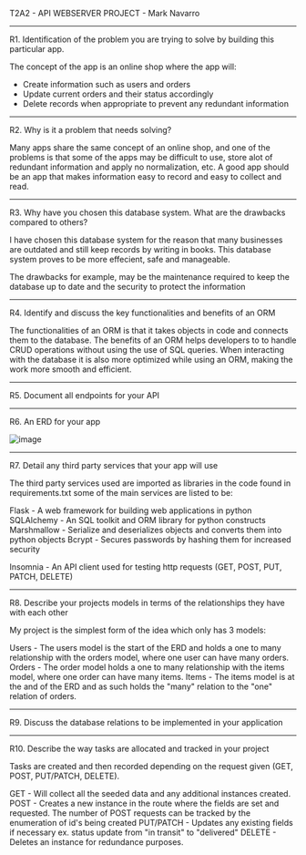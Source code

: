 T2A2 - API WEBSERVER PROJECT - Mark Navarro
___________________________________________


R1. Identification of the problem you are trying to solve by building this particular app.

The concept of the app is an online shop where the app will:

- Create information such as users and orders
- Update current orders and their status accordingly
- Delete records when appropriate to prevent any redundant information

___________________________________________
R2. Why is it a problem that needs solving?

Many apps share the same concept of an online shop, and one of the problems is that some of the apps may be difficult to use, store alot of redundant information and apply no normalization, etc.
A good app should be an app that makes information easy to record and easy to collect and read.

___________________________________________
R3. Why have you chosen this database system. What are the drawbacks compared to others?

I have chosen this database system for the reason that many businesses are outdated and still keep records by writing in books.
This database system proves to be more effecient, safe and manageable.

The drawbacks for example, may be the maintenance required to keep the database up to date and the security to protect the information

___________________________________________
R4. Identify and discuss the key functionalities and benefits of an ORM

The functionalities of an ORM is that it takes objects in code and connects them to the database.
The benefits of an ORM helps developers to to handle CRUD operations without using the use of SQL queries.
When interacting with the database it is also more optimized while using an ORM, making the work more smooth and efficient.

___________________________________________
R5. Document all endpoints for your API


___________________________________________
R6. An ERD for your app

![image](https://github.com/navko11/flaskapi/assets/127573434/b3c4fc9c-f1e5-450f-b184-6c68c216beec)


___________________________________________
R7. Detail any third party services that your app will use

The third party services used are imported as libraries in the code found in requirements.txt 
some of the main services are listed to be:

Flask - A web framework for building web applications in python
SQLAlchemy - An SQL toolkit and ORM library for python constructs
Marshmallow - Serialize and deserializes objects and converts them into python objects 
Bcrypt - Secures passwords by hashing them for increased security

Insomnia - An API client used for testing http requests (GET, POST, PUT, PATCH, DELETE)

___________________________________________
R8. Describe your projects models in terms of the relationships they have with each other

My project is the simplest form of the idea which only has 3 models:

Users - The users model is the start of the ERD and holds a one to many relationship with the orders model, where one user can have many orders. 
Orders - The order model holds a one to many relationship with the items model, where one order can have many items.
Items - The items model is at the and of the ERD and as such holds the "many" relation to the "one" relation of orders.

___________________________________________
R9. Discuss the database relations to be implemented in your application 

___________________________________________
R10. Describe the way tasks are allocated and tracked in your project

Tasks are created and then recorded depending on the request given (GET, POST, PUT/PATCH, DELETE).

GET - Will collect all the seeded data and any additional instances created.  
POST - Creates a new instance in the route where the fields are set and requested. The number of POST requests can be tracked by the enumeration of id's being created
PUT/PATCH - Updates any existing fields if necessary ex. status update from "in transit" to "delivered"
DELETE - Deletes an instance for redundance purposes.




